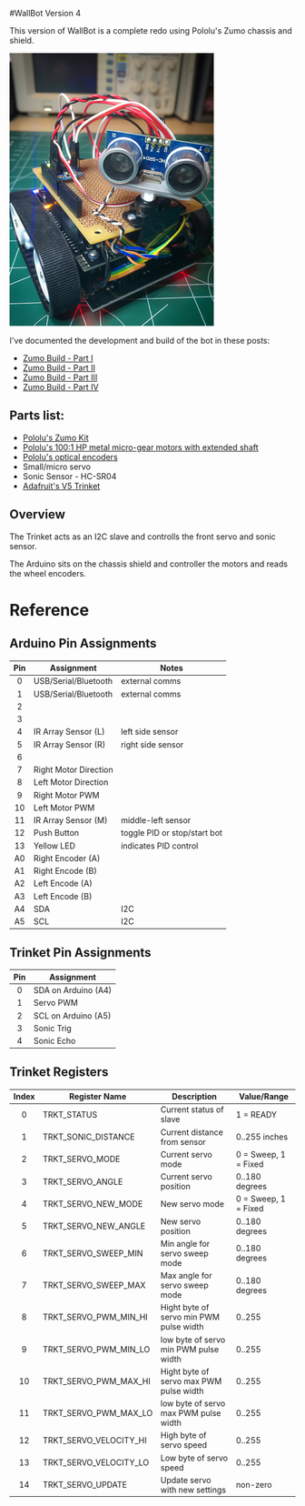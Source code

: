 #WallBot Version 4

This version of WallBot is a complete redo using Pololu's Zumo chassis and shield.

![image](WallBot_v4.jpg)

I've documented the development and build of the bot in these posts:

 * [Zumo Build - Part I](http://wp.me/p493sy-aI)
 * [Zumo Build - Part II](http://wp.me/p493sy-be)
 * [Zumo Build - Part III](http://wp.me/p493sy-bG)
 * [Zumo Build - Part IV](http://wp.me/p493sy-cw)

Parts list:
-----------

 * [Pololu's Zumo Kit](http://www.pololu.com/product/2505)
 * [Pololu's 100:1 HP metal micro-gear motors with extended shaft](http://www.pololu.com/product/2214)
 * [Pololu's optical encoders](http://www.pololu.com/product/2590)
 * Small/micro servo
 * Sonic Sensor - HC-SR04
 * [Adafruit's V5 Trinket](http://www.adafruit.com/products/1501)

Overview
--------

The Trinket acts as an I2C slave and controlls the front servo and sonic sensor.

The Arduino sits on the chassis shield and controller the motors and reads the wheel encoders.



Reference
=========

Arduino Pin Assignments
-----------------------

| Pin | Assignment              | Notes                             |
|:---:|-------------------------|-----------------------------------|
| 0   | USB/Serial/Bluetooth    | external comms                    |
| 1   | USB/Serial/Bluetooth    | external comms                    |
| 2   |                         |                                   |
| 3   |                         |                                   |
| 4   | IR Array Sensor (L)     | left side sensor                  |
| 5   | IR Array Sensor (R)     | right side sensor                 |
| 6   |                         |                                   |
| 7   | Right Motor Direction   |                                   |
| 8   | Left Motor Direction    |                                   |
| 9   | Right Motor PWM         |                                   |
| 10  | Left Motor PWM          |                                   |
| 11  | IR Array Sensor (M)     | middle-left sensor                |
| 12  | Push Button             | toggle PID or stop/start bot      |
| 13  | Yellow LED              | indicates PID control             |
| A0  | Right Encoder (A)       |                                   |
| A1  | Right Encode (B)        |                                   |
| A2  | Left Encode (A)         |                                   |
| A3  | Left Encode (B)         |                                   |
| A4  | SDA                     | I2C                               |
| A5  | SCL                     | I2C                               |


Trinket Pin Assignments
-----------------------

| Pin | Assignment              |
|:---:|-------------------------|
| 0   | SDA on Arduino (A4)     |
| 1   | Servo PWM               |
| 2   | SCL on Arduino (A5)     |
| 3   | Sonic Trig              |
| 4   | Sonic Echo              |


Trinket Registers
-----------------

| Index | Register Name          | Description                            | Value/Range          |
|:-----:|------------------------|----------------------------------------|----------------------|
| 0     | TRKT_STATUS            | Current status of slave                | 1 = READY            |
| 1     | TRKT_SONIC_DISTANCE    | Current distance from sensor           | 0..255 inches        |
| 2     | TRKT_SERVO_MODE        | Current servo mode                     | 0 = Sweep, 1 = Fixed |
| 3     | TRKT_SERVO_ANGLE       | Current servo position                 | 0..180 degrees       |
| 4     | TRKT_SERVO_NEW_MODE    | New servo mode                         | 0 = Sweep, 1 = Fixed |
| 5     | TRKT_SERVO_NEW_ANGLE   | New servo position                     | 0..180 degrees       |
| 6     | TRKT_SERVO_SWEEP_MIN   | Min angle for servo sweep mode         | 0..180 degrees       |
| 7     | TRKT_SERVO_SWEEP_MAX   | Max angle for servo sweep mode         | 0..180 degrees       |
| 8     | TRKT_SERVO_PWM_MIN_HI  | Hight byte of servo min PWM pulse width| 0..255               |
| 9     | TRKT_SERVO_PWM_MIN_LO  | low byte of servo min PWM pulse width  | 0..255               |
| 10    | TRKT_SERVO_PWM_MAX_HI  | Hight byte of servo max PWM pulse width| 0..255               |
| 11    | TRKT_SERVO_PWM_MAX_LO  | low byte of servo max PWM pulse width  | 0..255               |
| 12    | TRKT_SERVO_VELOCITY_HI | High byte of servo speed               | 0..255               |
| 13    | TRKT_SERVO_VELOCITY_LO | Low byte of servo speed                | 0..255               |
| 14    | TRKT_SERVO_UPDATE      | Update servo with new settings         | non-zero             |

		
  
